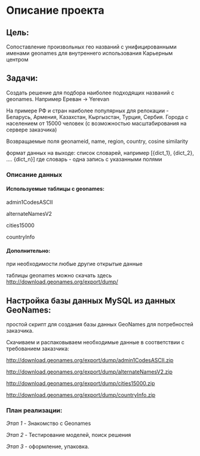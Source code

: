 # Описание проекта
## Цель:
Сопоставление произвольных гео названий с унифицированными именами geonames для внутреннего использования Карьерным центром
## Задачи:
Создать решение для подбора наиболее подходящих названий с geonames. Например Ереван -> Yerevan

На примере РФ и стран наиболее популярных для релокации - Беларусь, Армения, Казахстан, Кыргызстан, Турция, Сербия. Города с населением от 15000 человек (с возможностью масштабирования на сервере заказчика)

Возвращаемые поля geonameid, name, region, country, cosine similarity

формат данных на выходе: список словарей, например [{dict_1}, {dict_2}, …. {dict_n}] где словарь - одна запись с указанными полями

### Описание данных
#### Используемые таблицы с geonames:

admin1CodesASCII

alternateNamesV2

cities15000

countryInfo

#### Дополнительно:

при необходимости любые другие открытые данные

таблицы geonames можно скачать здесь http://download.geonames.org/export/dump/

## Настройка базы данных MySQL из данных GeoNames:

простой скрипт для создания базы данных GeoNames для потребностей заказчика.

Скачиваем и распаковываем необходимые данные в соответствии с требованием заказчика:

http://download.geonames.org/export/dump/admin1CodesASCII.zip

http://download.geonames.org/export/dump/alternateNamesV2.zip

http://download.geonames.org/export/dump/cities15000.zip

http://download.geonames.org/export/dump/countryInfo.zip

### План реализации:

*Этап 1*  - Знакомство с Geonames 

*Этап 2* - Тестирование моделей, поиск решения

*Этап 3* - оформление, упаковка. 

